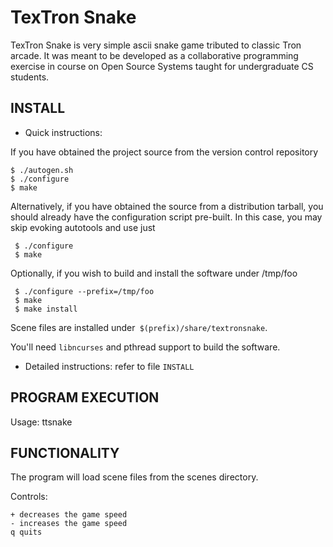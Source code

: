 
 TexTron Snake
 ==============================

 TexTron Snake is very simple ascii snake game tributed to classic Tron arcade.
 It was meant to be developed as a collaborative programming exercise
 in course on Open Source Systems taught for undergraduate CS students.

 INSTALL
 --------------------------------------------------

 * Quick instructions:

 If you have obtained the project source from the version control repository
 
 ```
 $ ./autogen.sh
 $ ./configure
 $ make
 ```
 
 Alternatively, if you have obtained the source from a distribution tarball,
 you should already have the configuration script pre-built. In this case,
 you may skip evoking autotools and use just


```
 $ ./configure
 $ make
```
 Optionally, if you wish to build and install the software under /tmp/foo

```
 $ ./configure --prefix=/tmp/foo
 $ make
 $ make install
```

 Scene files are installed under` $(prefix)/share/textronsnake`.

 You'll need `libncurses` and pthread support to build the software.

 * Detailed instructions: refer to file `INSTALL`

 PROGRAM EXECUTION
 --------------------------------------------------

 Usage:  ttsnake


 FUNCTIONALITY
 --------------------------------------------------

 The program will load scene files from the scenes directory.

 Controls:

	+ decreases the game speed
	- increases the game speed 
	q quits


